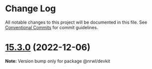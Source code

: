 # Change Log

All notable changes to this project will be documented in this file.
See [Conventional Commits](https://conventionalcommits.org) for commit guidelines.

# [15.3.0](https://github.com/nrwl/nx/compare/15.2.0...15.3.0) (2022-12-06)

**Note:** Version bump only for package @nrwl/devkit
